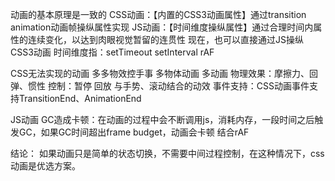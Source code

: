 动画的基本原理是一致的
CSS动画：【内置的CSS3动画属性】通过transition animation动画帧操纵属性实现
JS动画：【时间维度操纵属性】通过合理时间内属性的连续变化，以达到肉眼视觉暂留的连贯性
        现在，也可以直接通过JS操纵CSS3动画
        时间维度指：setTimeout setInterval rAF


CSS无法实现的动画  多多物效控手事
                 多物体动画 多动画
                 物理效果：摩擦力、回弹、惯性
                 控制：暂停 回放
                 与手势、滚动结合的动效
                 事件支持：CSS动画事件支持TransitionEnd、AnimationEnd

JS动画 GC造成卡顿：在动画的过程中会不断调用js，消耗内存，一段时间之后触发GC，如果GC时间超出frame budget，动画会卡顿
       结合rAF


结论：
如果动画只是简单的状态切换，不需要中间过程控制，在这种情况下，css动画是优选方案。